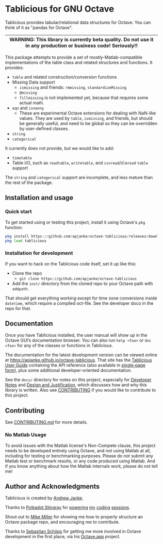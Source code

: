 # Tablicious for GNU Octave

Tablicious provides tabular/relational data structures for Octave. You can think of it as "pandas for Octave".

| WARNING: This library is currently beta quality. Do not use it in any production or business code! Seriously!! |
| ---- |

This package attempts to provide a set of mostly-Matlab-compatible implementations of the table class and related structures and functions.
It provides:

* `table` and related construction/conversion functions
* Missing Data support
  * `ismissing` and friends: `rmmissing`, `standardizeMissing`
  * `@missing`
  * `fillmissing` is not implemented yet, because that requires some actual math.
* `eqn` and `isnanny`
  * These are experimental Octave extensions for dealing with NaN-like values. They are used by `table`, `ismissing`, and friends, but should be generally useful, and need to be global so they can be overridden by user-defined classes.
* `string`
* `categorical`

It currently does not provide, but we would like to add:

* `timetable`
* Table I/O, such as `readtable`, `writetable`, and `csvread`/`dlmread` `table` support

The `string` and `categorical` support are incomplete, and less mature than the rest of the package.

## Installation and usage

### Quick start

To get started using or testing this project, install it using Octave's `pkg` function:

```octave
pkg install https://github.com/apjanke/octave-tablicious/releases/download/v0.3.7/tablicious-0.3.7.tar.gz
pkg load tablicious
```

### Installation for development

If you want to hack on the Tablicious code itself, set it up like this:

* Clone the repo
  * `git clone https://github.com/apjanke/octave-tablicious`
* Add the `inst/` directory from the cloned repo to your Octave path with `addpath`.

That should get everything working except for time zone conversions inside `datetime`, which require a compiled oct-file. See the developer doco in the repo for that.

## Documentation

Once you have Tablicious installed, the user manual will show up in the Octave GUI’s documentation browser.
You can also run `help <foo>` or `doc <foo>` for any of the classes or functions in Tablicious.

The documentation for the latest development version can be viewed online at <https://apjanke.github.io/octave-tablicious>. That site has the [Tablicious User Guide](https://apjanke.github.io/octave-tablicious/user-guide/html/index.html) containing the API reference (also available in [single-page form](https://apjanke.github.io/octave-tablicious/user-guide/tablicious.html)), plus some additional developer-oriented documentation.

See the `docs/` directory for notes on this project, especially for [Developer Notes](docs/Developer-Notes.md) and [Design and Justification](docs/Design-and-Justification.md), which discusses how and why this library is written. Also see [CONTRIBUTING](CONTRIBUTING.md) if you would like to contribute to this project.

## Contributing

See [CONTRIBUTING.md](CONTRIBUTING.md) for more details.

### No Matlab Usage

To avoid issues with the Matlab license's Non-Compete clause, this project needs to be developed entirely using Octave, and not using Matlab at all, including for testing or benchmarking purposes. Please do not submit any Matlab test or benchmark results, or any code produced using Matlab. And if you know anything about how the Matlab internals work, please do not tell me!

## Author and Acknowledgments

Tablicious is created by [Andrew Janke](https://apjanke.net).

Thanks to [Polkadot Stingray](https://polkadotstingray-official.jimdo.com/) for [powering](https://www.youtube.com/watch?v=3ad4NsEy1tg) [my](https://www.youtube.com/watch?v=-zlq6eMycLA) [coding](https://www.youtube.com/watch?v=1z4RosaB-UQ) [sessions](https://www.youtube.com/watch?v=p6oVXuLsbxM).

Shout out to [Mike Miller](https://mtmxr.com/) for showing me how to properly structure an Octave package repo, and encouraging me to contribute.

Thanks to [Sebastian Schöps](https://github.com/schoeps) for getting me more involved in Octave development in the first place, via his [Octave.app](https://octave-app.org) project.
